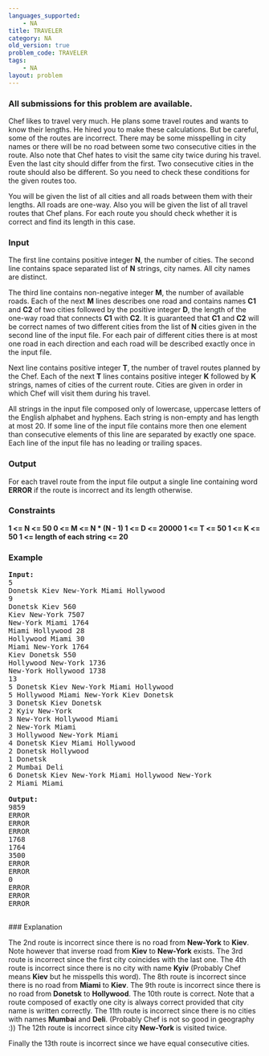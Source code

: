 ```yaml
---
languages_supported:
    - NA
title: TRAVELER
category: NA
old_version: true
problem_code: TRAVELER
tags:
    - NA
layout: problem
---
```

###  All submissions for this problem are available. 

Chef likes to travel very much. He plans some travel routes and wants to know their lengths. He hired you to make these calculations. But be careful, some of the routes are incorrect. There may be some misspelling in city names or there will be no road between some two consecutive cities in the route. Also note that Chef hates to visit the same city twice during his travel. Even the last city should differ from the first. Two consecutive cities in the route should also be different. So you need to check these conditions for the given routes too. 

 You will be given the list of all cities and all roads between them with their lengths. All roads are one-way. Also you will be given the list of all travel routes that Chef plans. For each route you should check whether it is correct and find its length in this case.

### Input

The first line contains positive integer **N**, the number of cities. The second line contains space separated list of **N** strings, city names. All city names are distinct. 

 The third line contains non-negative integer **M**, the number of available roads. Each of the next **M** lines describes one road and contains names **C1** and **C2** of two cities followed by the positive integer **D**, the length of the one-way road that connects **C1** with **C2**. It is guaranteed that **C1** and **C2** will be correct names of two different cities from the list of **N** cities given in the second line of the input file. For each pair of different cities there is at most one road in each direction and each road will be described exactly once in the input file. 

 Next line contains positive integer **T**, the number of travel routes planned by the Chef. Each of the next **T** lines contains positive integer **K** followed by **K** strings, names of cities of the current route. Cities are given in order in which Chef will visit them during his travel. 

 All strings in the input file composed only of lowercase, uppercase letters of the English alphabet and hyphens. Each string is non-empty and has length at most 20. If some line of the input file contains more then one element than consecutive elements of this line are separated by exactly one space. Each line of the input file has no leading or trailing spaces.

### Output

For each travel route from the input file output a single line containing word **ERROR** if the route is incorrect and its length otherwise.

### Constraints

 **1 <= N <= 50 
 0 <= M <= N \* (N - 1) 
 1 <= D <= 20000 
 1 <= T <= 50 
 1 <= K <= 50 
 1 <= length of each string <= 20**

### Example

<pre><b>Input:</b>
5
Donetsk Kiev New-York Miami Hollywood
9
Donetsk Kiev 560
Kiev New-York 7507
New-York Miami 1764
Miami Hollywood 28
Hollywood Miami 30
Miami New-York 1764
Kiev Donetsk 550
Hollywood New-York 1736
New-York Hollywood 1738
13
5 Donetsk Kiev New-York Miami Hollywood
5 Hollywood Miami New-York Kiev Donetsk
3 Donetsk Kiev Donetsk
2 Kyiv New-York
3 New-York Hollywood Miami
2 New-York Miami
3 Hollywood New-York Miami
4 Donetsk Kiev Miami Hollywood
2 Donetsk Hollywood
1 Donetsk
2 Mumbai Deli
6 Donetsk Kiev New-York Miami Hollywood New-York
2 Miami Miami

<b>Output:</b>
9859
ERROR
ERROR
ERROR
1768
1764
3500
ERROR
ERROR
0
ERROR
ERROR
ERROR

</pre>### Explanation
The 2nd route is incorrect since there is no road from **New-York** to **Kiev**. Note however that inverse road from **Kiev** to **New-York** exists. 
 The 3rd route is incorrect since the first city coincides with the last one. 
 The 4th route is incorrect since there is no city with name **Kyiv** (Probably Chef means **Kiev** but he misspells this word). 
 The 8th route is incorrect since there is no road from **Miami** to **Kiev**. 
 The 9th route is incorrect since there is no road from **Donetsk** to  **Hollywood**. 
 The 10th route is correct. Note that a route composed of exactly one city is always correct provided that city name is written correctly. 
 The 11th route is incorrect since there is no cities with names **Mumbai** and **Deli**. (Probably Chef is not so good in geography :)) 
 The 12th route is incorrect since city **New-York** is visited twice.



Finally the 13th route is incorrect since we have equal consecutive cities.
